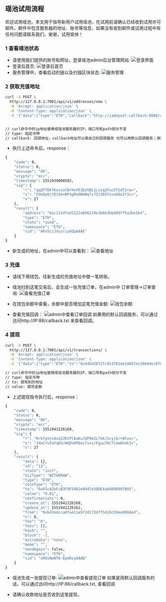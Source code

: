 
## 瑶池试用流程
欢迎试用瑶池，本文用于指导新用户试用瑶池，在试用前请确认已经收到试用许可邮件。邮件中包含服务器的地址、账号等信息，如果没有收到邮件或试用过程中有任何问题请联系我们，谢谢，试用愉快！


### 1 查看瑶池状态

- 请使用我们提供的账号和网址，登录瑶池admin后台管理网站:
![登录界面](https://ws2.sinaimg.cn/large/006tKfTcgy1g0u7316iqej31lo0u0n0m.jpg)
- 登录后首页:
![登录后首页](https://ws4.sinaimg.cn/large/006tKfTcgy1g0u7460da4j31of0u0jwr.jpg)
- 服务管理中，查看启动的链以及扫描区块状态:
![服务管理](https://ws3.sinaimg.cn/large/006tKfTcgy1g0u70z7bb7j31rm0u0tfe.jpg)

### 2 获取充值地址
```bash
curl -X POST \
  http://127.0.0.1:7001/api/v1/addresses/new \
  -H 'Accept: application/json' \
  -H 'Content-Type: application/json' \
  -d '{"data":{"type":"ETH","callback":"http://jadepool-callback:9008/callback"}}'


// curl命令中的ip地址替换成瑶池服务器的IP，端口号和path部分不变
// type: 指定币种
// callback: 回调地址，callback地址可以填自己的回调服务 也可以用默认回调服务；用默认的回调服务，可以通过http://IP:88/callback.txt 这个链接来查看callback的内容。
```

- 执行上述命令后，response：
```bash
{
	"code": 0,
	"status": 0,
	"message": "OK",
	"crypto": "ecc",
	"timestamp": 1551939008582,
	"sig": {
		"r": "qqZFTDKf6xvioCBrHsFE3DzhBL1czzq2Fuc5T2dT2ro=",
		"s": "FOoQy6jYDtQ4+BPSgReOBHNq7x7Zz1R5YsvaG0uIY3c=",
		"v": 27
	},
	"result": {
		"address": "0xc112dfed1222a806224e3b663bb489ff5a3be1b4",                               // 新生成的充值地址
		"type": "ETH",
		"state": "used",
		"namespace": "ETH",
		"sid": "APv5c1JVuzriaXOpAAAE"
	}
}
```
- 新生成的地址，在admin中可以查看到：
![查看地址](https://ws4.sinaimg.cn/large/006tKfTcgy1g0u7akzgfzj31pn0u044g.jpg)

### 3 充值
- 请线下用钱包，往新生成的充值地址中做一笔转账。
- 瑶池扫到这笔交易后，会生成一张充值订单，在admin中 订单管理->订单查询:
![查看充值订单](https://ws4.sinaimg.cn/large/006tKfTcgy1g0u80pggr6j31l40u07bn.jpg)
- 在钱包余额中查看，余额中是否增加这笔充值金额:
![钱包余额](https://ws1.sinaimg.cn/large/006tKfTcgy1g0u7xntufoj31jt0u0gs0.jpg)

- 查看充值回调：
![admin中查看订单回调](https://ws1.sinaimg.cn/large/006tKfTcgy1g0u85fa4s7j31oc0u0k4y.jpg)
如果用的默认回调服务，可以通过访问http://IP:88/callback.txt 来查看回调。

### 4 提现
```bash
curl -X POST \
  http://127.0.0.1:7001/api/v1/transactions/ \
  -H 'Accept: application/json' \
  -H 'Content-Type: application/json' \
  -d '{"data":{"type":"ETH","to":"0x4dbd2672fc913f814e2d85fec20844ec0702d052","value":"0.01","extraData":"none"}}'

// curl命令中的ip地址替换成瑶池服务器的IP，端口号和path部分不变
// type: 指定币种
// to: 提现到的地址
// value: 提现金额
```

- 上述提现指令执行后，response：
```bash
{
	"code": 0,
	"status": 0,
	"message": "OK",
	"crypto": "ecc",
	"timestamp": 1551941226168,
	"sig": {
		"r": "RrbTpSto4zqIZKCPlEwKuJQP9mILfSK/ScyjG/+8Fus=",
		"s": "JXwCYv5aYqN3/WQDV8PD4z7s+c/FguuTACTsGm6hekI=",
		"v": 27
	},
	"result": {
		"data": {},
		"id": "13",                                                               // 生成的提现单号
		"state": "init",
		"bizType": "WITHDRAW",
		"type": "ETH",
		"coinType": "ETH",
		"to": "0x65cA2bFcB3F9F5482e9947e5DDE4a66D9D997895",
		"value": "0.01",
		"confirmations": 0,
		"create_at": 1551941226160,
		"update_at": 1551941226162,
		"from": "0xb42edcca0fa411e972d172d7f5d18c59ea9084ad",
		"n": 0,
		"fee": "0",
		"fees": [],
		"hash": "",
		"block": -1,
		"extraData": "none",
		"memo": "",
		"sendAgain": false,
		"namespace": "ETH",
		"sid": "uMXsNwNT6-EpmDzyAAAB"
	}
}
```

- 瑶池生成一张提现订单:
![admin中查看提现订单](https://ws3.sinaimg.cn/large/006tKfTcgy1g0u8e8xseaj31jj0u0qes.jpg)
如果是用默认回调服务的话，可以通过访问http://IP:88/callback.txt, 查看回调

- 请确认收款地址是否收到这笔提现。